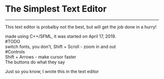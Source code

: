 # The Simplest Text Editor
___
This text editor is probalby not the best, but will get the job done in a hurry!

made using C++/SFML, it was started on April 17, 2019.  
#TODO  
switch fonts, you don't,  Shift + Scroll - zoom in and out  
#Controls  
Shift + Arrows - make cursor faster   
The buttons do what they say  

Just so you know, I wrote this in the text editor